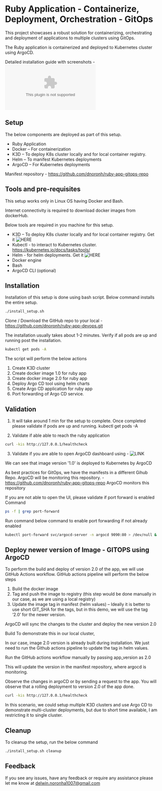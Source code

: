 # Ruby Application - Containerize, Deployment, Orchestration - GitOps

This project showcases a robust solution for containerizing, orchestrating and deployment of applications to multiple clusters using GitOps.

The Ruby application is containerized and deployed to Kubernetes cluster using ArgoCD.

Detailed installation guide with screenshots - ![HERE](./ruby-app-project-results.docx)

## Setup

The below components are deployed as part of this setup.

* Ruby Application
* Docker – For containerization
* K3D – To deploy K8s cluster locally and for local container registry.
* Helm – To manifest Kubernetes deployments
* ArgoCD – For Kubernetes deployments

Manifest repository - https://github.com/dnoronh/ruby-app-gitops-repo

## Tools and pre-requisites

This setup works only in Linux OS having Docker and Bash.

Internet connectivity is required to download docker images from dockerHub.

Below tools are required in you machine for this setup.

* K3D – To deploy K8s cluster locally and for local container registry. Get it ![HERE](https://k3d.io/v5.6.0/#installation)
* Kubectl - to interact to Kubernetes cluster. https://kubernetes.io/docs/tasks/tools/
* Helm - for helm deployments. Get it ![HERE](https://helm.sh/docs/intro/install/)
* Docker engine
* Bash
* ArgoCD CLI (optional)

## Installation

Installation of this setup is done using bash script.
Below command installs the entire setup.

```bash
./install_setup.sh
```

Clone / Download the GitHub repo to your local - https://github.com/dnoronh/ruby-app-devops.git

The installation usually takes about 1-2 minutes.
Verify if all pods are up and running post the installation.

```bash
kubectl get pods -A
```

The script will perform the below actions
1)	Create K3D cluster
2)	Create docker image 1.0 for ruby app
3)	Create docker image 2.0 for ruby app
4)	Deploy Argo CD tool using helm charts
5)	Create Argo CD application for ruby app
6)	Port forwarding of Argo CD service.


## Validation

1)	It will take around 1 min for the setup to complete. Once completed please validate if pods are up and running.
kubectl get pods -A

2)	Validate if able able to reach the ruby application

```bash
curl -kis http://127.0.0.1/healthcheck
```

3)	Validate if you are able to open ArgoCD dashboard using - ![LINK](http://127.0.0.1:9090/)


We can see that image version '1.0' is deployed to Kubernetes by ArgoCD

As best practices for GitOps, we have the manifests in a different Gihub Repo. ArgoCD will be monitoring this repository. - https://github.com/dnoronh/ruby-app-gitops-repo
ArgoCD monitors this repository

If you are not able to open the UI, please validate if port forward is enabled
Command 
```bash
ps -f | grep port-forward
```

Run command below command to enable port forwarding if not already enabled

```bash
kubectl port-forward svc/argocd-server -n argocd 9090:80 > /dev/null &
```

## Deploy newer version of Image - GITOPS using ArgoCD

To perform the build and deploy of version 2.0 of the app, we will use GitHub Actions workflow.
GitHub actions pipeline will perform the below steps
1)	Build the docker image
2)	Tag and push the image to registry (this step would be done manually in our case, as we are using a local registry)
3)	Update the image tag in manifest (helm values) – Ideally it is better to use short GIT_SHA for the tags, but in this demo, we will use the tag ‘2.0’ for the newer version.

ArgoCD will sync the changes to the cluster and deploy the new version 2.0

Build 
To demonstrate this in our local cluster, 

In our case, image 2.0 version is already built during installation. We just need to run the Github actions pipeline to update the tag in helm values.

Run the GitHub actions workflow manually by passing app_version as 2.0

This will update the version in the manifest repository, where argocd is monitoring. 

Observe the changes in argoCD or by sending a request to the app. 
You will observe that a rolling deployment to version 2.0 of the app done.

```bash
curl -kis http://127.0.0.1/healthcheck
```

In this scenario, we could setup multiple K3D clusters and use Argo CD to demonstrate multi-cluster deployments, but due to short time available, I am restricting it to single cluster.

## Cleanup

To cleanup the setup, run the below command

```bash
./install_setup.sh cleanup
```

## Feedback

If you see any issues, have any feedback or require any assistance please let me know at delwin.noronha1007@gmail.com